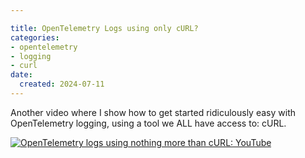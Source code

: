 ```yaml
---

title: OpenTelemetry Logs using only cURL?
categories:
- opentelemetry
- logging
- curl
date:
  created: 2024-07-11
---
```


Another video where I show how to get started ridiculously easy with OpenTelemetry logging, using a tool we ALL have access to: cURL.

<!-- more -->

[![OpenTelemetry logs using nothing more than cURL: YouTube](https://img.youtube.com/vi/FdY4PY8JEnU/0.jpg)](https://www.youtube.com/watch?v=FdY4PY8JEnU)